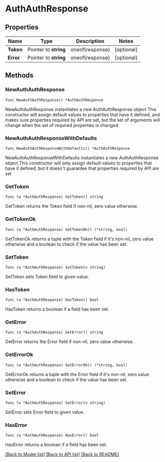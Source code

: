 # AuthAuthResponse

## Properties

Name | Type | Description | Notes
------------ | ------------- | ------------- | -------------
**Token** | Pointer to **string** | oneof{response} | [optional] 
**Error** | Pointer to **string** | oneof{response} | [optional] 

## Methods

### NewAuthAuthResponse

`func NewAuthAuthResponse() *AuthAuthResponse`

NewAuthAuthResponse instantiates a new AuthAuthResponse object
This constructor will assign default values to properties that have it defined,
and makes sure properties required by API are set, but the set of arguments
will change when the set of required properties is changed

### NewAuthAuthResponseWithDefaults

`func NewAuthAuthResponseWithDefaults() *AuthAuthResponse`

NewAuthAuthResponseWithDefaults instantiates a new AuthAuthResponse object
This constructor will only assign default values to properties that have it defined,
but it doesn't guarantee that properties required by API are set

### GetToken

`func (o *AuthAuthResponse) GetToken() string`

GetToken returns the Token field if non-nil, zero value otherwise.

### GetTokenOk

`func (o *AuthAuthResponse) GetTokenOk() (*string, bool)`

GetTokenOk returns a tuple with the Token field if it's non-nil, zero value otherwise
and a boolean to check if the value has been set.

### SetToken

`func (o *AuthAuthResponse) SetToken(v string)`

SetToken sets Token field to given value.

### HasToken

`func (o *AuthAuthResponse) HasToken() bool`

HasToken returns a boolean if a field has been set.

### GetError

`func (o *AuthAuthResponse) GetError() string`

GetError returns the Error field if non-nil, zero value otherwise.

### GetErrorOk

`func (o *AuthAuthResponse) GetErrorOk() (*string, bool)`

GetErrorOk returns a tuple with the Error field if it's non-nil, zero value otherwise
and a boolean to check if the value has been set.

### SetError

`func (o *AuthAuthResponse) SetError(v string)`

SetError sets Error field to given value.

### HasError

`func (o *AuthAuthResponse) HasError() bool`

HasError returns a boolean if a field has been set.


[[Back to Model list]](../README.md#documentation-for-models) [[Back to API list]](../README.md#documentation-for-api-endpoints) [[Back to README]](../README.md)


